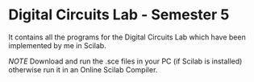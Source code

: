 # Digital Circuits Lab - Semester 5
It contains all the programs for the Digital Circuits Lab which have been implemented by me in Scilab.

*NOTE* 
Download and run the .sce files in your PC (if Scilab is installed) otherwise run it in an Online Scilab Compiler. 
